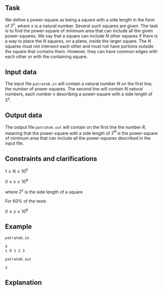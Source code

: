 ## Task

We define a power-square as being a square with a side length in the form of $2 ^ x$, where $x$ is a natural number. Several such squares are given. The task is to find the power-square of minimum area that can include all the given power-squares. We say that a square can include $N$ other squares if there is a way to place the $N$ squares, on a plane, inside the larger square. The $N$ squares must not intersect each other and must not have portions outside the square that contains them. However, they can have common edges with each other or with the containing square.

## Input data

The input file `patrate6.in` will contain a natural number $N$ on the first line, the number of power-squares. The second line will contain $N$ natural numbers, each number $x$ describing a power-square with a side length of $2 ^ x$.

## Output data

The output file `patrate6.out` will contain on the first line the number $R$, meaning that the power-square with a side length of $2 ^ R$ is the power-square of minimum area that can include all the power-squares described in the input file.

## Constraints and clarifications

$1 \leq N \leq 10 ^ 5$

$0 \leq x \leq 10 ^ 9$

where $2 ^ x$ is the side length of a square

For $60\%$ of the tests

$0 \leq x \leq 10 ^ 6$

## Example

`patrate6.in` 
```
4
1 0 1 2 3
```

`patrate6.out` 
```
3
```

## Explanation